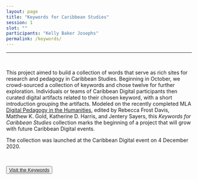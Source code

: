 ```yaml
---
layout: page
title: "Keywords for Caribbean Studies"
session: 1
slot: ""
participants: "Kelly Baker Josephs"
permalink: /keywords/
---
```


---


<br>

This project aimed to build a collection of words that serve as rich sites for research and pedagogy in Caribbean Studies. Beginning in October, we crowd-sourced a collection of keywords and chose twelve for further exploration. Individuals or teams of Caribbean Digital participants then curated digital artifacts related to their chosen keyword, with a short introduction grouping the artifacts. Modeled on the recently completed MLA <a href="https://digitalpedagogy.hcommons.org/">Digital Pedagogy in the Humanities</a>, edited by Rebecca Frost Davis, Matthew K. Gold, Katherine D. Harris, and Jentery Sayers, this *Keywords for Caribbean Studies* collection marks the beginning of a project that will grow with future Caribbean Digital events.

The collection was launched at the Caribbean Digital event on 4 December 2020.

<br>
<p class="aligncenter"><button><a href="https://caribbeandigitalnyc.net/keywords/keywords">Visit the Keywords</a></button></p>
